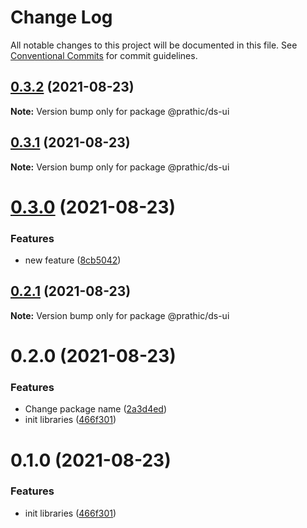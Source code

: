 # Change Log

All notable changes to this project will be documented in this file.
See [Conventional Commits](https://conventionalcommits.org) for commit guidelines.

## [0.3.2](https://github.com/prathick/lerna-test-commands/compare/@prathic/ds-ui@0.3.0...@prathic/ds-ui@0.3.2) (2021-08-23)

**Note:** Version bump only for package @prathic/ds-ui





## [0.3.1](https://github.com/prathick/lerna-test-commands/compare/@prathic/ds-ui@0.3.0...@prathic/ds-ui@0.3.1) (2021-08-23)

**Note:** Version bump only for package @prathic/ds-ui





# [0.3.0](https://github.com/prathick/lerna-test-commands/compare/@prathic/ds-ui@0.2.1...@prathic/ds-ui@0.3.0) (2021-08-23)


### Features

* new feature ([8cb5042](https://github.com/prathick/lerna-test-commands/commit/8cb5042753b9292be80c8d09c3469ffc1b223989))





## [0.2.1](https://github.com/prathick/lerna-test-commands/compare/@prathic/ds-ui@0.2.0...@prathic/ds-ui@0.2.1) (2021-08-23)

**Note:** Version bump only for package @prathic/ds-ui





# 0.2.0 (2021-08-23)


### Features

* Change package name ([2a3d4ed](https://github.com/prathick/lerna-test-commands/commit/2a3d4ed1f5fca858b3234fc7b10179e60af23958))
* init libraries ([466f301](https://github.com/prathick/lerna-test-commands/commit/466f301f9c00683b4ba74e18769199b118a3bdcc))





# 0.1.0 (2021-08-23)


### Features

* init libraries ([466f301](https://github.com/prathick/lerna-test-commands/commit/466f301f9c00683b4ba74e18769199b118a3bdcc))
